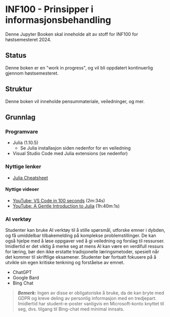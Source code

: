 # INF100 - Prinsipper i informasjonsbehandling

Denne Jupyter Booken skal inneholde alt av stoff for INF100 for høstsemesteret 2024.

## Status

Denne boken er en "work in progress", og vil bli oppdatert kontinuerlig gjennom høstsemesteret.

## Struktur

Denne boken vil inneholde pensummateriale, veiledninger, og mer.

## Grunnlag

### Programvare

* Julia (1.10.5) 
	* Se Julia installasjon siden nedenfor for en veiledning
* Visual Studio Code med Julia extensions (se nedenfor)

### Nyttige lenker

* [Julia Cheatsheet](https://cheatsheet.juliadocs.org/)
#### Nyttige videoer

* [YouTube: VS Code in 100 seconds](https://youtu.be/KMxo3T_MTvY) (2m:34s)
* [YouTube: A Gentle Introduction to Julia](https://www.youtube.com/watch?v=4igzy3bGVkQ) (1h:40m:1s)

### AI verktøy

Studenter kan bruke AI verktøy til å stille spørsmål, utforske emner i dybden, og få umiddelbar tilbakemelding på komplekse problemstillinger. De kan også hjelpe med å løse oppgaver ved å gi veiledning og forslag til ressurser. Imidlertid er det viktig å merke seg at mens AI kan være en verdifull ressurs for læring, bør den ikke erstatte tradisjonelle læringsmetoder, spesielt når det kommer til skriftlige eksamener. Studenter bør fortsatt fokusere på å utvikle sin egen kritiske tenkning og forståelse av emnet.

* ChatGPT 
* Google Bard
* Bing Chat


> **_Bemerk:_** Ingen av disse er obligatoriske å bruke, da de kan bryte med GDPR og kreve deling av personlig informasjon med en tredjepart. Imidlertid har student-e-poster vanligvis en Microsoft-konto knyttet til seg, dvs. tilgang til Bing-chat med minimal innsats.

 